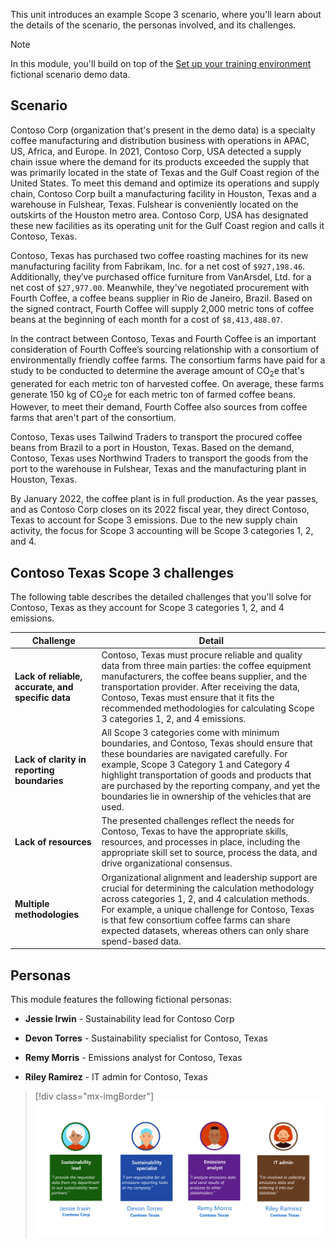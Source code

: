 This unit introduces an example Scope 3 scenario, where you'll learn about the details of the scenario, the personas involved, and its challenges.

> [!NOTE]
> In this module, you'll build on top of the [Set up your training environment](/training/modules/sustainability-setup-environment/) fictional scenario demo data.

## Scenario

Contoso Corp (organization that's present in the demo data) is a specialty coffee manufacturing and distribution business with operations in APAC, US, Africa, and Europe. In 2021, Contoso Corp, USA detected a supply chain issue where the demand for its products exceeded the supply that was primarily located in the state of Texas and the Gulf Coast region of the United States. To meet this demand and optimize its operations and supply chain, Contoso Corp built a manufacturing facility in Houston, Texas and a warehouse in Fulshear, Texas. Fulshear is conveniently located on the outskirts of the Houston metro area. Contoso Corp, USA has designated these new facilities as its operating unit for the Gulf Coast region and calls it Contoso, Texas. 

Contoso, Texas has purchased two coffee roasting machines for its new manufacturing facility from Fabrikam, Inc. for a net cost of `$927,198.46`. Additionally, they′ve purchased office furniture from VanArsdel, Ltd. for a net cost of `$27,977.00`. Meanwhile, they've negotiated procurement with Fourth Coffee, a coffee beans supplier in Rio de Janeiro, Brazil. Based on the signed contract, Fourth Coffee will supply 2,000 metric tons of coffee beans at the beginning of each month for a cost of `$8,413,488.07`. 

In the contract between Contoso, Texas and Fourth Coffee is an important consideration of Fourth Coffee’s sourcing relationship with a consortium of environmentally friendly coffee farms. The consortium farms have paid for a study to be conducted to determine the average amount of CO<sub>2</sub>e that's generated for each metric ton of harvested coffee. On average, these farms generate 150 kg of CO<sub>2</sub>e for each metric ton of farmed coffee beans. However, to meet their demand, Fourth Coffee also sources from coffee farms that aren't part of the consortium.

Contoso, Texas uses Tailwind Traders to transport the procured coffee beans from Brazil to a port in Houston, Texas. Based on the demand, Contoso, Texas uses Northwind Traders to transport the goods from the port to the warehouse in Fulshear, Texas and the manufacturing plant in Houston, Texas. 

By January 2022, the coffee plant is in full production. As the year passes, and as Contoso Corp closes on its 2022 fiscal year, they direct Contoso, Texas to account for Scope 3 emissions. Due to the new supply chain activity, the focus for Scope 3 accounting will be Scope 3 categories 1, 2, and 4. 

## Contoso Texas Scope 3 challenges

The following table describes the detailed challenges that you'll solve for Contoso, Texas as they account for Scope 3 categories 1, 2, and 4 emissions.

| Challenge | Detail |
|-----------|--------|
| **Lack of reliable, accurate, and specific data** | Contoso, Texas must procure reliable and quality data from three main parties: the coffee equipment manufacturers, the coffee beans supplier, and the transportation provider. After receiving the data, Contoso, Texas must ensure that it fits the recommended methodologies for calculating Scope 3 categories 1, 2, and 4 emissions. |
| **Lack of clarity in reporting boundaries** | All Scope 3 categories come with minimum boundaries, and Contoso, Texas should ensure that these boundaries are navigated carefully. For example, Scope 3 Category 1 and Category 4 highlight transportation of goods and products that are purchased by the reporting company, and yet the boundaries lie in ownership of the vehicles that are used. |
| **Lack of resources** | The presented challenges reflect the needs for Contoso, Texas to have the appropriate skills, resources, and processes in place, including the appropriate skill set to source, process the data, and drive organizational consensus. |
| **Multiple methodologies** | Organizational alignment and leadership support are crucial for determining the calculation methodology across categories 1, 2, and 4 calculation methods. For example, a unique challenge for Contoso, Texas is that few consortium coffee farms can share expected datasets, whereas others can only share spend-based data. |

## Personas

This module features the following fictional personas:

- **Jessie Irwin** - Sustainability lead for Contoso Corp

- **Devon Torres** - Sustainability specialist for Contoso, Texas

- **Remy Morris** - Emissions analyst for Contoso, Texas

- **Riley Ramirez** - IT admin for Contoso, Texas

> [!div class="mx-imgBorder"]
> [![Diagram showing the four fictional personas.](../media/personas.png)](../media/personas.png#lightbox)
